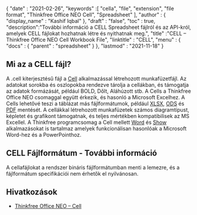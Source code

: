 {
  "date" : "2021-02-26",
  "keywords" :[ "cella", "file", "extension", "file format", "Thinkfree Office NEO Cell", "Spreadsheet" ],
  "author" : {
    "display_name" : "Kashif Iqbal"
},
  "draft" : "false",
  "toc" : true,
  "description":"További információ a CELL Spreadsheet fájlról és az API-król, amelyek CELL fájlokat hozhatnak létre és nyithatnak meg.",
  "title" :"CELL – Thinkfree Office NEO Cell Workbook File",
  "linktitle" : "CELL",
  "menu" : {
    "docs" : {
      "parent" : "spreadsheet"
}
},
  "lastmod" : "2021-11-18"
}

## Mi az a CELL fájl?

A .cell kiterjesztésű fájl a [Cell](https://office.hancom.com/) alkalmazással létrehozott munkafüzetfájl. Az adatokat sorokba és oszlopokba rendezve tárolja a cellákban, és támogatja az adatok formázását, például BOLD, Dőlt, Aláhúzott stb. A Cells a Thinkfree Office NEO csomaggal együtt érkezik, és hasonló a Microsoft Excelhez. A Cells lehetővé teszi a táblázat más fájlformátumok, például [XLSX](/hu/spreadsheet/xlsx/), [ODS](/hu/spreadsheet/ods/) és [PDF](/hu/pdf/) mentését. A cellákkal létrehozott munkafüzetek számos diagramtípust, képletet és grafikont támogatnak, és teljes mértékben kompatibilisek az MS Excellel. A Thinkfree programcsomag a Cell mellett [Word](https://office.hancom.com/office2020/word/) és [Show](https://office.hancom.com/office2020/show/) alkalmazásokat is tartalmaz amelyek funkcionálisan hasonlóak a Microsoft Word-hez és a PowerPointhoz.

## CELL Fájlformátum - További információ

A cellafájlokat a rendszer bináris fájlformátumban menti a lemezre, és a fájlformátum specifikációi nem érhetők el nyilvánosan.

## Hivatkozások ##

* [Thinkfree Office NEO – Cell](https://office.hancom.com/)

